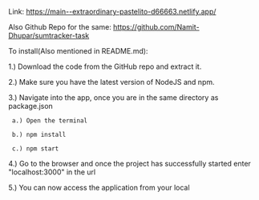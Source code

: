 Link: https://main--extraordinary-pastelito-d66663.netlify.app/

Also Github Repo for the same: https://github.com/Namit-Dhupar/sumtracker-task

To install(Also mentioned in README.md):

1.) Download the code from the GitHub repo and extract it.

2.) Make sure you have the latest version of NodeJS and npm.

3.) Navigate into the app, once you are in the same directory as package.json

     a.) Open the terminal
     
     b.) npm install
     
     c.) npm start

4.) Go to the browser and once the project has successfully started enter "localhost:3000" in the url 

5.) You can now access the application from your local
